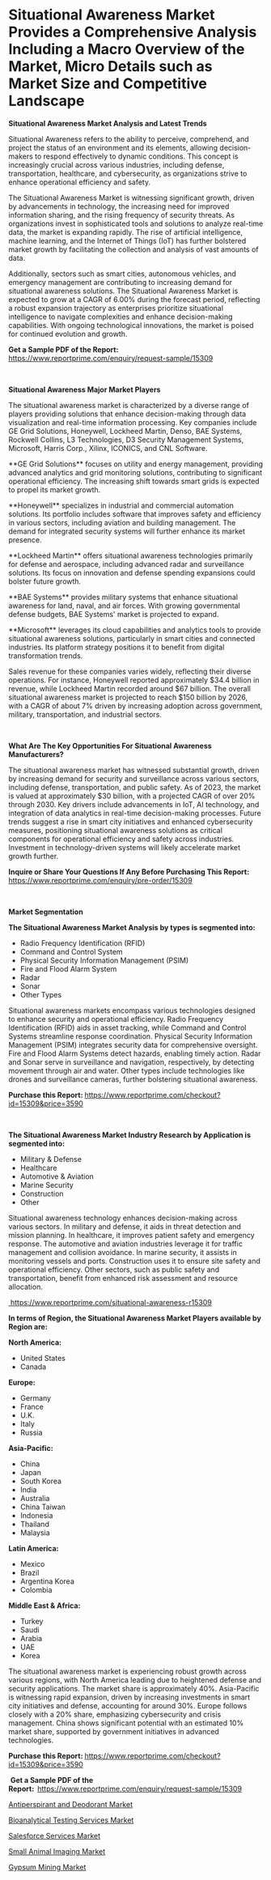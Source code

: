 <p><h1>Situational Awareness Market Provides a Comprehensive Analysis Including a Macro Overview of the Market, Micro Details such as Market Size and Competitive Landscape</h1></p><p><strong>Situational Awareness Market Analysis and Latest Trends</strong></p>
<p><p>Situational Awareness refers to the ability to perceive, comprehend, and project the status of an environment and its elements, allowing decision-makers to respond effectively to dynamic conditions. This concept is increasingly crucial across various industries, including defense, transportation, healthcare, and cybersecurity, as organizations strive to enhance operational efficiency and safety.</p><p>The Situational Awareness Market is witnessing significant growth, driven by advancements in technology, the increasing need for improved information sharing, and the rising frequency of security threats. As organizations invest in sophisticated tools and solutions to analyze real-time data, the market is expanding rapidly. The rise of artificial intelligence, machine learning, and the Internet of Things (IoT) has further bolstered market growth by facilitating the collection and analysis of vast amounts of data.</p><p>Additionally, sectors such as smart cities, autonomous vehicles, and emergency management are contributing to increasing demand for situational awareness solutions. The Situational Awareness Market is expected to grow at a CAGR of 6.00% during the forecast period, reflecting a robust expansion trajectory as enterprises prioritize situational intelligence to navigate complexities and enhance decision-making capabilities. With ongoing technological innovations, the market is poised for continued evolution and growth.</p></p>
<p><strong>Get a Sample PDF of the Report:&nbsp;</strong> <a href="https://www.reportprime.com/enquiry/request-sample/15309?utm_campaign=10&utm_medium=2&utm_source=Github&utm_content=ia&utm_term=16112024&utm_id=situational-awareness">https://www.reportprime.com/enquiry/request-sample/15309</a></p>
<p>&nbsp;</p>
<p><strong>Situational Awareness Major Market Players</strong></p>
<p><p>The situational awareness market is characterized by a diverse range of players providing solutions that enhance decision-making through data visualization and real-time information processing. Key companies include GE Grid Solutions, Honeywell, Lockheed Martin, Denso, BAE Systems, Rockwell Collins, L3 Technologies, D3 Security Management Systems, Microsoft, Harris Corp., Xilinx, ICONICS, and CNL Software.</p><p>**GE Grid Solutions** focuses on utility and energy management, providing advanced analytics and grid monitoring solutions, contributing to significant operational efficiency. The increasing shift towards smart grids is expected to propel its market growth.</p><p>**Honeywell** specializes in industrial and commercial automation solutions. Its portfolio includes software that improves safety and efficiency in various sectors, including aviation and building management. The demand for integrated security systems will further enhance its market presence.</p><p>**Lockheed Martin** offers situational awareness technologies primarily for defense and aerospace, including advanced radar and surveillance solutions. Its focus on innovation and defense spending expansions could bolster future growth.</p><p>**BAE Systems** provides military systems that enhance situational awareness for land, naval, and air forces. With growing governmental defense budgets, BAE Systems' market is projected to expand.</p><p>**Microsoft** leverages its cloud capabilities and analytics tools to provide situational awareness solutions, particularly in smart cities and connected industries. Its platform strategy positions it to benefit from digital transformation trends.</p><p>Sales revenue for these companies varies widely, reflecting their diverse operations. For instance, Honeywell reported approximately $34.4 billion in revenue, while Lockheed Martin recorded around $67 billion. The overall situational awareness market is projected to reach $150 billion by 2026, with a CAGR of about 7% driven by increasing adoption across government, military, transportation, and industrial sectors.</p></p>
<p>&nbsp;</p>
<p><strong>What Are The Key Opportunities For Situational Awareness Manufacturers?</strong></p>
<p><p>The situational awareness market has witnessed substantial growth, driven by increasing demand for security and surveillance across various sectors, including defense, transportation, and public safety. As of 2023, the market is valued at approximately $30 billion, with a projected CAGR of over 20% through 2030. Key drivers include advancements in IoT, AI technology, and integration of data analytics in real-time decision-making processes. Future trends suggest a rise in smart city initiatives and enhanced cybersecurity measures, positioning situational awareness solutions as critical components for operational efficiency and safety across industries. Investment in technology-driven systems will likely accelerate market growth further.</p></p>
<p><strong>Inquire or Share Your Questions If Any Before Purchasing This Report:</strong> <a href="https://www.reportprime.com/enquiry/pre-order/15309?utm_campaign=10&utm_medium=2&utm_source=Github&utm_content=ia&utm_term=16112024&utm_id=situational-awareness">https://www.reportprime.com/enquiry/pre-order/15309</a></p>
<p>&nbsp;</p>
<p><strong>Market Segmentation</strong></p>
<p><strong>The Situational Awareness Market Analysis by types is segmented into:</strong></p>
<p><ul><li>Radio Frequency Identification (RFID)</li><li>Command and Control System</li><li>Physical Security Information Management (PSIM)</li><li>Fire and Flood Alarm System</li><li>Radar</li><li>Sonar</li><li>Other Types</li></ul></p>
<p><p>Situational awareness markets encompass various technologies designed to enhance security and operational efficiency. Radio Frequency Identification (RFID) aids in asset tracking, while Command and Control Systems streamline response coordination. Physical Security Information Management (PSIM) integrates security data for comprehensive oversight. Fire and Flood Alarm Systems detect hazards, enabling timely action. Radar and Sonar serve in surveillance and navigation, respectively, by detecting movement through air and water. Other types include technologies like drones and surveillance cameras, further bolstering situational awareness.</p></p>
<p><strong>Purchase this Report:&nbsp;</strong><a href="https://www.reportprime.com/checkout?id=15309&price=3590&utm_campaign=10&utm_medium=2&utm_source=Github&utm_content=ia&utm_term=16112024&utm_id=situational-awareness">https://www.reportprime.com/checkout?id=15309&price=3590</a></p>
<p>&nbsp;</p>
<p><strong>The Situational Awareness Market Industry Research by Application is segmented into:</strong></p>
<p><ul><li>Military & Defense</li><li>Healthcare</li><li>Automotive & Aviation</li><li>Marine Security</li><li>Construction</li><li>Other</li></ul></p>
<p><p>Situational awareness technology enhances decision-making across various sectors. In military and defense, it aids in threat detection and mission planning. In healthcare, it improves patient safety and emergency response. The automotive and aviation industries leverage it for traffic management and collision avoidance. In marine security, it assists in monitoring vessels and ports. Construction uses it to ensure site safety and operational efficiency. Other sectors, such as public safety and transportation, benefit from enhanced risk assessment and resource allocation.</p></p>
<p><a href="https://www.reportprime.com/situational-awareness-r15309?utm_campaign=10&utm_medium=2&utm_source=Github&utm_content=ia&utm_term=16112024&utm_id=situational-awareness">&nbsp;https://www.reportprime.com/situational-awareness-r15309</a></p>
<p><strong>In terms of Region, the Situational Awareness Market Players available by Region are:</strong></p>
<p>
    <p> <strong> North America: </strong>
        <ul>
            <li>United States</li>
            <li>Canada</li>
        </ul>
        </p> 
    <p> <strong> Europe: </strong>
        <ul>
            <li>Germany</li>
            <li>France</li>
            <li>U.K.</li>
            <li>Italy</li>
            <li>Russia</li>
        </ul>
        </p> 
    <p> <strong> Asia-Pacific: </strong>
        <ul>
            <li>China</li>
            <li>Japan</li>
            <li>South Korea</li>
            <li>India</li>
            <li>Australia</li>
            <li>China Taiwan</li>
            <li>Indonesia</li>
            <li>Thailand</li>
            <li>Malaysia</li>
        </ul>
        </p> 
    <p> <strong> Latin America: </strong>
        <ul>
            <li>Mexico</li>
            <li>Brazil</li>
            <li>Argentina Korea</li>
            <li>Colombia</li>
        </ul>
        </p> 
    <p> <strong> Middle East & Africa: </strong>
        <ul>
            <li>Turkey</li>
            <li>Saudi</li>
            <li>Arabia</li>
            <li>UAE</li>
            <li>Korea</li>
        </ul>
    </p>
    </p>
<p><p>The situational awareness market is experiencing robust growth across various regions, with North America leading due to heightened defense and security applications. The market share is approximately 40%. Asia-Pacific is witnessing rapid expansion, driven by increasing investments in smart city initiatives and defense, accounting for around 30%. Europe follows closely with a 20% share, emphasizing cybersecurity and crisis management. China shows significant potential with an estimated 10% market share, supported by government initiatives in advanced technologies.</p></p>
<p><strong>Purchase this Report: </strong><a href="https://www.reportprime.com/checkout?id=15309&price=3590&utm_campaign=10&utm_medium=2&utm_source=Github&utm_content=ia&utm_term=16112024&utm_id=situational-awareness">https://www.reportprime.com/checkout?id=15309&price=3590</a></p>
<p>&nbsp;<strong>Get a Sample PDF of the Report:&nbsp;&nbsp;</strong><a href="https://www.reportprime.com/enquiry/request-sample/15309?utm_campaign=10&utm_medium=2&utm_source=Github&utm_content=ia&utm_term=16112024&utm_id=situational-awareness">https://www.reportprime.com/enquiry/request-sample/15309</a></p>
<p><strong></strong></p>
<p><p><a href="https://www.linkedin.com/pulse/antiperspirant-deodorant-market-emerging-trends-future-amgxc?utm_campaign=10&utm_medium=2&utm_source=Github&utm_content=ia&utm_term=16112024&utm_id=situational-awareness">Antiperspirant and Deodorant Market</a></p><p><a href="https://github.com/mahnoor2003/Market-Research-Report-List-6/blob/main/bioanalytical-testing-services-market.md?utm_campaign=10&utm_medium=2&utm_source=Github&utm_content=ia&utm_term=16112024&utm_id=situational-awareness">Bioanalytical Testing Services Market</a></p><p><a href="https://github.com/BryceTownsendr/Market-Research-Report-List-7/blob/main/salesforce-services-market.md?utm_campaign=10&utm_medium=2&utm_source=Github&utm_content=ia&utm_term=16112024&utm_id=situational-awareness">Salesforce Services Market</a></p><p><a href="https://issuu.com/reportprime-2/docs/small-animal-imaging-market-size-20_e0da369a499a35?utm_campaign=10&utm_medium=2&utm_source=Github&utm_content=ia&utm_term=16112024&utm_id=situational-awareness">Small Animal Imaging Market</a></p><p><a href="https://www.linkedin.com/pulse/navigating-global-gypsum-mining-market-from-trends-strategy-haq2e?utm_campaign=10&utm_medium=2&utm_source=Github&utm_content=ia&utm_term=16112024&utm_id=situational-awareness">Gypsum Mining Market</a></p></p>